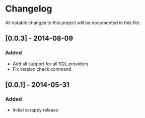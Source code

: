 # Changelog

All notable changes to this project will be documented in this file.

## [0.0.3] - 2014-08-09

### Added

- Add all support for all SQL providers
- Fix version check command

## [0.0.1] - 2014-05-31

### Added
- Initial scrappy release
